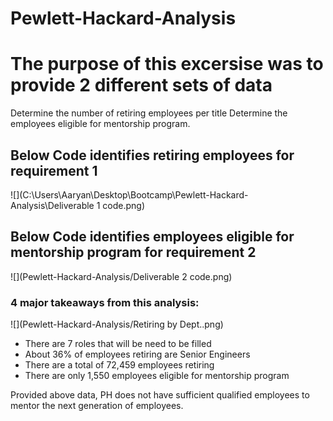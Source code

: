 # Pewlett-Hackard-Analysis

# The purpose of this excersise was to provide 2 different sets of data 
 Determine the number of retiring employees per title
 Determine the employees eligible for mentorship program. 

## Below Code identifies retiring employees for requirement 1
![](C:\Users\Aaryan\Desktop\Bootcamp\Pewlett-Hackard-Analysis\Deliverable 1 code.png)


## Below Code identifies employees eligible for mentorship program for requirement 2
![](Pewlett-Hackard-Analysis/Deliverable 2 code.png)


### 4 major takeaways from this analysis: 

![](Pewlett-Hackard-Analysis/Retiring by Dept..png)

* There are 7 roles that will be need to be filled
* About 36% of employees retiring are Senior Engineers
* There are a total of 72,459 employees retiring 
* There are only 1,550 employees eligible for mentorship program


Provided above data, PH does not have sufficient qualified employees to mentor the next generation of employees.   






